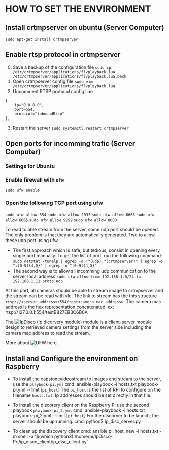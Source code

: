 # HOW TO SET THE ENVIRONMENT

## Install crtmpserver on ubuntu (Server Computer)
`sudo apt-get install crtmpserver`

## Enable rtsp protocol in crtmpserver
0. Save a backup of the configuration file
`sudo cp /etc/crtmpserver/applications/flvplayback.lua /etc/crtmpserver/applications/flvplayback.lua.back`
1. Open crtmpserver config file
`sudo vim /etc/crtmpserver/applications/flvplayback.lua`
2. Uncomment RTSP protocol config line
```
{
	ip="0.0.0.0",
	port=554,
	protocol="inboundRtsp"
},
```

3. Restart the server
`sudo systemctl restart crtmpserver`

## Open ports for incomming trafic (Server Computer)
### Settings for Ubuntu
### Enable firewall with `ufw`
`sudo ufw enable`

### Open the following TCP port using ufw
`sudo ufw allow 554`
`sudo ufw allow 1935`
`sudo ufw allow 6666`
`sudo ufw allow 6665`
`sudo ufw allow 9999`
`sudo ufw allow 8080`

To read to able stream from the server, some udp port should be opened. The only problem is that they are automatically generated. Two to allow these udp port using ufw.
- The first approach which is safe, but tedious, consist in opening every single port manually. To get the list of port, run the following command:
`sudo netstat -tunelp | egrep -o "^(udp).*(crtmpserver)" | egrep -o ":[0-9]{4,5}" | egrep -o "[0-9]{4,5}"`
- The second way is to allow all incomming udp communication to the server local address
`sudo ufw allow from 192.168.1.0/24 to 192.168.1.11 proto udp`

At this port, all cameras should be able to stream image to crtmpserver and the stream can be read with vlc. The link to stream has the this structure `rtsp://<server_address>:554/test<camera_mac_address>`. The camera mac address is the hex representation concatenated. ex: rtsp://127.0.0.1:554/testB827EB3C6B0A

The ![IpDisco](http://dev.camertronix.com/Immersion-Grp/IpDisco-Prj) (Ip dicorvery module) module is a client-server module design to retrieved camera settings from the server side including the camera mac address to read the stream.

More about ![UFW here](https://help.ubuntu.com/community/UFW).

## Install and Configure the environment on Raspberry
- To install the capstonevideostream to images and stream to the server, use the `playbook-pi.yml`
  cmd: ansible-playbook -i hosts.txt playbook-pi.yml --limit [`pi_host`]
  The `pi_host` is the list of RPI to configure on the filename `hosts.txt`. Ip addresses should be set directly in that file.

- To install the discorery client on the Raspberry Pi use the second playbook `playbook-pi_2.yml`
   cmd: ansible-playbook -i hosts.txt playbook-pi_2.yml --limit [`pi_host`]
   For the discorver to be launch, the server should be up running.
   cmd:  python3 ip_disc_server.py

- To clean up the discovery client
   cmd: ansible pi_host_new -i hosts.txt -m shell -a '$(which python3) /home/pi/IpDisco-Prj/ip_disco_client/ip_disc_client.py'
   
   
   

